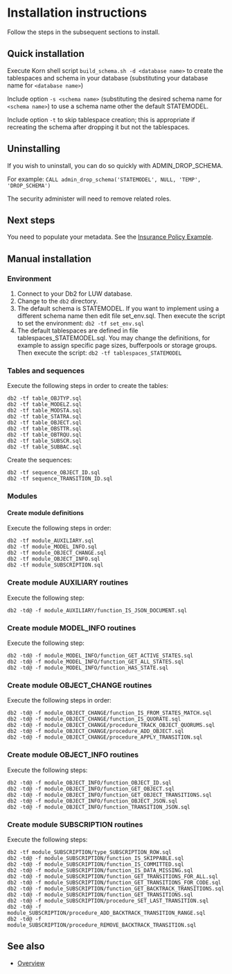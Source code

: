 # Installation instructions

Follow the steps in the subsequent sections to install.

## Quick installation

Execute Korn shell script ``build_schema.sh -d <database name>`` to create the tablespaces and schema in your database (substituting your database name for ``<database name>``)

Include option ``-s <schema name>`` (substituting the desired schema name for ``<schema name>``) to use a schema name other the default STATEMODEL.

Include option ``-t`` to skip tablespace creation; this is appropriate if recreating the schema after dropping it but not the tablespaces.

## Uninstalling

If you wish to uninstall, you can do so quickly with ADMIN_DROP_SCHEMA.

For example: ``CALL admin_drop_schema('STATEMODEL', NULL, 'TEMP', 'DROP_SCHEMA')``

The security administer will need to remove related roles.

## Next steps

You need to populate your metadata. See the [Insurance Policy Example](EXAMPLE.md).

## Manual installation

### Environment

1. Connect to your Db2 for LUW database.
1. Change to the ``db2`` directory.
1. The default schema is STATEMODEL. If you want to implement using a different schema name then edit file set_env.sql. Then execute the script to set the environment: ``db2 -tf set_env.sql``
1. The default tablespaces are defined in file tablespaces_STATEMODEL.sql. You may change the definitions, for example to assign specific page sizes, bufferpools or storage groups. Then execute the script: ``db2 -tf tablespaces_STATEMODEL``

### Tables and sequences

Execute the following steps in order to create the tables:
```
db2 -tf table_OBJTYP.sql
db2 -tf table_MODELZ.sql
db2 -tf table_MODSTA.sql
db2 -tf table_STATRA.sql
db2 -tf table_OBJECT.sql
db2 -tf table_OBSTTR.sql
db2 -tf table_OBTRQU.sql
db2 -tf table_SUBSCR.sql
db2 -tf table_SUBBAC.sql
```

Create the sequences:
```
db2 -tf sequence_OBJECT_ID.sql
db2 -tf sequence_TRANSITION_ID.sql
```

### Modules

#### Create module definitions

Execute the following steps in order:
```
db2 -tf module_AUXILIARY.sql
db2 -tf module_MODEL_INFO.sql
db2 -tf module_OBJECT_CHANGE.sql
db2 -tf module_OBJECT_INFO.sql
db2 -tf module_SUBSCRIPTION.sql
```

### Create module AUXILIARY routines

Execute the following step:
```
db2 -td@ -f module_AUXILIARY/function_IS_JSON_DOCUMENT.sql
```

### Create module MODEL_INFO routines

Execute the following step:
```
db2 -td@ -f module_MODEL_INFO/function_GET_ACTIVE_STATES.sql
db2 -td@ -f module_MODEL_INFO/function_GET_ALL_STATES.sql
db2 -td@ -f module_MODEL_INFO/function_HAS_STATE.sql
```

### Create module OBJECT_CHANGE routines

Execute the following steps in order:
```
db2 -td@ -f module_OBJECT_CHANGE/function_IS_FROM_STATES_MATCH.sql
db2 -td@ -f module_OBJECT_CHANGE/function_IS_QUORATE.sql
db2 -td@ -f module_OBJECT_CHANGE/procedure_TRACK_OBJECT_QUORUMS.sql
db2 -td@ -f module_OBJECT_CHANGE/procedure_ADD_OBJECT.sql
db2 -td@ -f module_OBJECT_CHANGE/procedure_APPLY_TRANSITION.sql
```

### Create module OBJECT_INFO routines

Execute the following steps:
```
db2 -td@ -f module_OBJECT_INFO/function_OBJECT_ID.sql
db2 -td@ -f module_OBJECT_INFO/function_GET_OBJECT.sql
db2 -td@ -f module_OBJECT_INFO/function_GET_OBJECT_TRANSITIONS.sql
db2 -td@ -f module_OBJECT_INFO/function_OBJECT_JSON.sql
db2 -td@ -f module_OBJECT_INFO/function_TRANSITION_JSON.sql
```
### Create module SUBSCRIPTION routines

Execute the following steps:
```
db2 -tf module_SUBSCRIPTION/type_SUBSCRIPTION_ROW.sql
db2 -td@ -f module_SUBSCRIPTION/function_IS_SKIPPABLE.sql
db2 -td@ -f module_SUBSCRIPTION/function_IS_COMMITTED.sql
db2 -td@ -f module_SUBSCRIPTION/function_IS_DATA_MISSING.sql
db2 -td@ -f module_SUBSCRIPTION/function_GET_TRANSITIONS_FOR_ALL.sql
db2 -td@ -f module_SUBSCRIPTION/function_GET_TRANSITIONS_FOR_CODE.sql
db2 -td@ -f module_SUBSCRIPTION/function_GET_BACKTRACK_TRANSITIONS.sql
db2 -td@ -f module_SUBSCRIPTION/function_GET_TRANSITIONS.sql
db2 -td@ -f module_SUBSCRIPTION/procedure_SET_LAST_TRANSITION.sql
db2 -td@ -f module_SUBSCRIPTION/procedure_ADD_BACKTRACK_TRANSITION_RANGE.sql
db2 -td@ -f module_SUBSCRIPTION/procedure_REMOVE_BACKTRACK_TRANSITION.sql
```

## See also

* [Overview](../README.md)